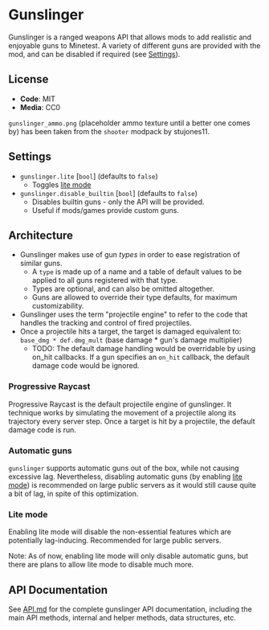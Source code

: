 # Gunslinger

Gunslinger is a ranged weapons API that allows mods to add realistic and
enjoyable guns to Minetest. A variety of different guns are provided with the
mod, and can be disabled if required (see [Settings](#settings)).

## License

- **Code**: MIT
- **Media**: CC0

`gunslinger_ammo.png` (placeholder ammo texture until a better one comes by) has
been taken from the `shooter` modpack by stujones11.

## Settings

- `gunslinger.lite` [`bool`] (defaults to `false`)
  - Toggles [lite mode](#lite-mode)
- `gunslinger.disable_builtin` [`bool`] (defaults to `false`)
  - Disables builtin guns - only the API will be provided.
  - Useful if mods/games provide custom guns.

## Architecture

- Gunslinger makes use of gun _types_ in order to ease registration of similar
guns.
  - A `type` is made up of a name and a table of default values to be applied
  to all guns registered with that type.
  - Types are optional, and can also be omitted altogether.
  - Guns are allowed to override their type defaults, for maximum customizability.
- Gunslinger uses the term "projectile engine" to refer to the code that handles
  the tracking and control of fired projectiles.
- Once a projectile hits a target, the target is damaged equivalent to:
  `base_dmg * def.dmg_mult` (base damage * gun's damage multiplier)
  - TODO: The default damage handling would be overridable by using on_hit
    callbacks. If a gun specifies an `on_hit` callback, the default damage code
    would be ignored.

### Progressive Raycast

Progressive Raycast is the default projectile engine of gunslinger. It technique
works by simulating the movement of a projectile along its trajectory every
server step. Once a target is hit by a projectile, the default damage code is run.

### Automatic guns

`gunslinger` supports automatic guns out of the box, while not causing excessive
lag. Nevertheless, disabling automatic guns (by enabling [lite mode](###Lite-mode))
is recommended on large public servers as it would still cause quite a bit of
lag, in spite of this optimization.

### Lite mode

Enabling lite mode will disable the non-essential features which are potentially
lag-inducing. Recommended for large public servers.

Note: As of now, enabling lite mode will only disable automatic guns, but there
are plans to allow lite mode to disable much more.

## API Documentation

See [API.md](API.md) for the complete gunslinger API documentation, including
the main API methods, internal and helper methods, data structures, etc.
